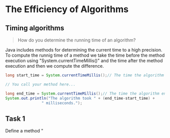# The Efficiency of Algorithms
## Timing algorithms
>How do you determine the running time of an algorithm? 

Java includes methods for determining the current time to a high precision.
To compute the runnig time of a method we take the time before the method execution using "System.currentTimeMillis()" and the time after the method execution and then we compute the difference. 
```Java 
long start_time = System.currentTimeMillis();// The time the algorithm started

// You call your method here...

long end_time = System.currentTimeMillis();// The time the algorithm ended
System.out.println("The algorithm took " + (end_time-start_time) + 
                " milliseconds.");
```
## Task 1
Define a method "

